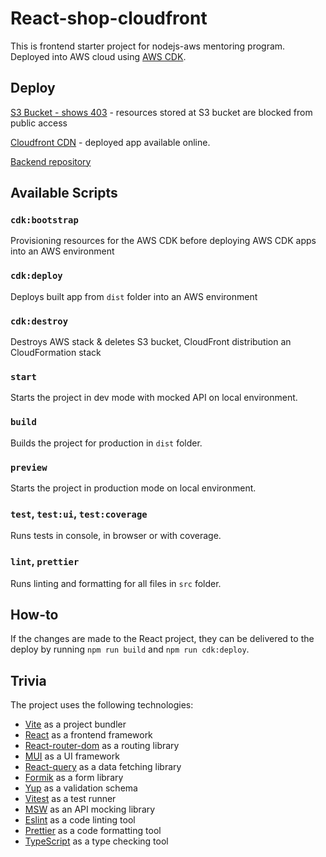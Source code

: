 # React-shop-cloudfront

This is frontend starter project for nodejs-aws mentoring program.
Deployed into AWS cloud using [AWS CDK](https://aws.amazon.com/cdk/).

## Deploy

[S3 Bucket - shows 403](http://nodejs-aws-shop-react-egatsak-cdk.s3-website-us-east-1.amazonaws.com/index.html) - resources stored at S3 bucket are blocked from public access

[Cloudfront CDN](https://dosfklikrk6wd.cloudfront.net/) - deployed app available online. 

[Backend repository](https://github.com/egatsak/nodejs-aws-shop-backend)

## Available Scripts

### `cdk:bootstrap`

Provisioning resources for the AWS CDK before deploying AWS CDK apps into an AWS environment

### `cdk:deploy`

Deploys built app from `dist` folder into an AWS environment

### `cdk:destroy`

Destroys AWS stack & deletes S3 bucket, CloudFront distribution an CloudFormation stack

### `start`

Starts the project in dev mode with mocked API on local environment.

### `build`

Builds the project for production in `dist` folder.

### `preview`

Starts the project in production mode on local environment.

### `test`, `test:ui`, `test:coverage`

Runs tests in console, in browser or with coverage.

### `lint`, `prettier`

Runs linting and formatting for all files in `src` folder.

## How-to

If the changes are made to the React project, they can be delivered to the deploy by running `npm run build` and `npm run cdk:deploy`.

## Trivia

The project uses the following technologies:

- [Vite](https://vitejs.dev/) as a project bundler
- [React](https://beta.reactjs.org/) as a frontend framework
- [React-router-dom](https://reactrouterdotcom.fly.dev/) as a routing library
- [MUI](https://mui.com/) as a UI framework
- [React-query](https://react-query-v3.tanstack.com/) as a data fetching library
- [Formik](https://formik.org/) as a form library
- [Yup](https://github.com/jquense/yup) as a validation schema
- [Vitest](https://vitest.dev/) as a test runner
- [MSW](https://mswjs.io/) as an API mocking library
- [Eslint](https://eslint.org/) as a code linting tool
- [Prettier](https://prettier.io/) as a code formatting tool
- [TypeScript](https://www.typescriptlang.org/) as a type checking tool